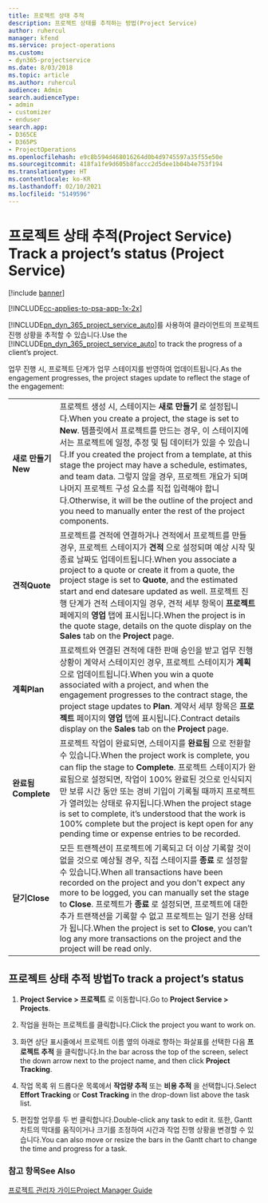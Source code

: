 ```yaml
---
title: 프로젝트 상태 추적
description: 프로젝트 상태를 추적하는 방법(Project Service)
author: ruhercul
manager: kfend
ms.service: project-operations
ms.custom:
- dyn365-projectservice
ms.date: 8/03/2018
ms.topic: article
ms.author: ruhercul
audience: Admin
search.audienceType:
- admin
- customizer
- enduser
search.app:
- D365CE
- D365PS
- ProjectOperations
ms.openlocfilehash: e9c8b594d468016264d0b4d9745597a35f55e50e
ms.sourcegitcommit: 418fa1fe9d605b8faccc2d5dee1b04b4e753f194
ms.translationtype: HT
ms.contentlocale: ko-KR
ms.lasthandoff: 02/10/2021
ms.locfileid: "5149596"
---
```

# <a name="track-a-projects-status-project-service"></a><span data-ttu-id="0b509-103">프로젝트 상태 추적(Project Service) </span><span class="sxs-lookup"><span data-stu-id="0b509-103">Track a project’s status (Project Service)</span></span>

[!include [banner](../includes/psa-now-project-operations.md)]

[!INCLUDE[cc-applies-to-psa-app-1x-2x](../includes/cc-applies-to-psa-app-1x-2x.md)]

<span data-ttu-id="0b509-104">[!INCLUDE[pn_dyn_365_project_service_auto](../includes/pn-dyn-365-project-service-auto.md)]를 사용하여 클라이언트의 프로젝트 진행 상황을 추적할 수 있습니다.</span><span class="sxs-lookup"><span data-stu-id="0b509-104">Use the [!INCLUDE[pn_dyn_365_project_service_auto](../includes/pn-dyn-365-project-service-auto.md)] to track the progress of a client’s project.</span></span>  

<span data-ttu-id="0b509-105">업무 진행 시, 프로젝트 단계가 업무 스테이지를 반영하여 업데이트됩니다.</span><span class="sxs-lookup"><span data-stu-id="0b509-105">As the engagement progresses, the project stages update to reflect the stage of the engagement:</span></span>  


|              |                                                                                                                                                                                                                                                                                                  |
|--------------|--------------------------------------------------------------------------------------------------------------------------------------------------------------------------------------------------------------------------------------------------------------------------------------------------|
|   <span data-ttu-id="0b509-106">**새로 만들기**</span><span class="sxs-lookup"><span data-stu-id="0b509-106">**New**</span></span>    | <span data-ttu-id="0b509-107">프로젝트 생성 시, 스테이지는 **새로 만들기** 로 설정됩니다.</span><span class="sxs-lookup"><span data-stu-id="0b509-107">When you create a project, the stage is set to **New**.</span></span> <span data-ttu-id="0b509-108">템플릿에서 프로젝트를 만드는 경우, 이 스테이지에서는 프로젝트에 일정, 추정 및 팀 데이터가 있을 수 있습니다.</span><span class="sxs-lookup"><span data-stu-id="0b509-108">If you created the project from a template, at this stage the project may have a schedule, estimates, and team data.</span></span> <span data-ttu-id="0b509-109">그렇지 않을 경우, 프로젝트 개요가 되며 나머지 프로젝트 구성 요소를 직접 입력해야 합니다.</span><span class="sxs-lookup"><span data-stu-id="0b509-109">Otherwise, it will be the outline of the project and you need to manually enter the rest of the project components.</span></span> |
|  <span data-ttu-id="0b509-110">**견적**</span><span class="sxs-lookup"><span data-stu-id="0b509-110">**Quote**</span></span>   |      <span data-ttu-id="0b509-111">프로젝트를 견적에 연결하거나 견적에서 프로젝트를 만들 경우, 프로젝트 스테이지가 **견적** 으로 설정되며 예상 시작 및 종료 날짜도 업데이트됩니다.</span><span class="sxs-lookup"><span data-stu-id="0b509-111">When you associate a project to a quote or create it from a quote, the project stage is set to **Quote**, and the estimated start and end datesare updated as well.</span></span> <span data-ttu-id="0b509-112">프로젝트 진행 단계가 견적 스테이지일 경우, 견적 세부 항목이 **프로젝트** 페에지의 **영업** 탭에 표시됩니다.</span><span class="sxs-lookup"><span data-stu-id="0b509-112">When the project is in the quote stage, details on the quote display on the **Sales** tab on the **Project** page.</span></span>      |
|   <span data-ttu-id="0b509-113">**계획**</span><span class="sxs-lookup"><span data-stu-id="0b509-113">**Plan**</span></span>   |                                     <span data-ttu-id="0b509-114">프로젝트와 연결된 견적에 대한 판매 승인을 받고 업무 진행 상황이 계약서 스테이지인 경우, 프로젝트 스테이지가 **계획** 으로 업데이트됩니다.</span><span class="sxs-lookup"><span data-stu-id="0b509-114">When you win a quote associated with a project, and when the engagement progresses to the contract stage, the project stage updates to **Plan**.</span></span> <span data-ttu-id="0b509-115">계약서 세부 항목은 **프로젝트** 페이지의 **영업** 탭에 표시됩니다.</span><span class="sxs-lookup"><span data-stu-id="0b509-115">Contract details display on the **Sales** tab on the **Project** page.</span></span>                                      |
| <span data-ttu-id="0b509-116">**완료됨**</span><span class="sxs-lookup"><span data-stu-id="0b509-116">**Complete**</span></span> |                    <span data-ttu-id="0b509-117">프로젝트 작업이 완료되면, 스테이지를 **완료됨** 으로 전환할 수 있습니다.</span><span class="sxs-lookup"><span data-stu-id="0b509-117">When the project work is complete, you can flip the stage to **Complete**.</span></span> <span data-ttu-id="0b509-118">프로젝트 스테이지가 완료됨으로 설정되면, 작업이 100% 완료된 것으로 인식되지만 보류 시간 동안 또는 경비 기입이 기록될 때까지 프로젝트가 열려있는 상태로 유지됩니다.</span><span class="sxs-lookup"><span data-stu-id="0b509-118">When the project stage is set to complete, it’s understood that the work is 100% complete but the project is kept open for any pending time or expense entries to be recorded.</span></span>                     |
|  <span data-ttu-id="0b509-119">**닫기**</span><span class="sxs-lookup"><span data-stu-id="0b509-119">**Close**</span></span>   |           <span data-ttu-id="0b509-120">모든 트랜젝션이 프로젝트에 기록되고 더 이상 기록할 것이 없을 것으로 예상될 경우, 직접 스테이지를 **종료** 로 설정할 수 있습니다.</span><span class="sxs-lookup"><span data-stu-id="0b509-120">When all transactions have been recorded on the project and you don't expect any more to be logged, you can manually set the stage to **Close**.</span></span> <span data-ttu-id="0b509-121">프로젝트가 **종료** 로 설정되면, 프로젝트에 대한 추가 트랜잭션을 기록할 수 없고 프로젝트는 일기 전용 상태가 됩니다.</span><span class="sxs-lookup"><span data-stu-id="0b509-121">When the project is set to **Close**, you can’t log any more transactions on the project and the project will be read only.</span></span>           |

## <a name="to-track-a-projects-status"></a><span data-ttu-id="0b509-122">프로젝트 상태 추적 방법</span><span class="sxs-lookup"><span data-stu-id="0b509-122">To track a project’s status</span></span>  

1.  <span data-ttu-id="0b509-123">**Project Service > 프로젝트** 로 이동합니다.</span><span class="sxs-lookup"><span data-stu-id="0b509-123">Go to **Project Service > Projects**.</span></span>  

2.  <span data-ttu-id="0b509-124">작업을 원하는 프로젝트를 클릭합니다.</span><span class="sxs-lookup"><span data-stu-id="0b509-124">Click the project you want to work on.</span></span>  

3.  <span data-ttu-id="0b509-125">화면 상단 표시줄에서 프로젝트 이름 옆의 아래로 향하는 화살표를 선택한 다음 **프로젝트 추적** 을 클릭합니다.</span><span class="sxs-lookup"><span data-stu-id="0b509-125">In the bar across the top of the screen, select the down arrow next to the project name, and then click **Project Tracking**.</span></span>  

4.  <span data-ttu-id="0b509-126">작업 목록 위 드롭다운 목록에서 **작업량 추적** 또는 **비용 추적** 을 선택합니다.</span><span class="sxs-lookup"><span data-stu-id="0b509-126">Select **Effort Tracking** or **Cost Tracking** in the drop-down list above the task list.</span></span>  

5.  <span data-ttu-id="0b509-127">편집할 업무를 두 번 클릭합니다.</span><span class="sxs-lookup"><span data-stu-id="0b509-127">Double-click any task to edit it.</span></span> <span data-ttu-id="0b509-128">또한, Gantt 차트의 막대를 움직이거나 크기를 조정하여 시간과 작업 진행 상황을 변경할 수 있습니다.</span><span class="sxs-lookup"><span data-stu-id="0b509-128">You can also move or resize the bars in the Gantt chart to change the time and progress for a task.</span></span>  

### <a name="see-also"></a><span data-ttu-id="0b509-129">참고 항목</span><span class="sxs-lookup"><span data-stu-id="0b509-129">See Also</span></span>  
 [<span data-ttu-id="0b509-130">프로젝트 관리자 가이드</span><span class="sxs-lookup"><span data-stu-id="0b509-130">Project Manager Guide</span></span>](../psa/project-manager-guide.md)
